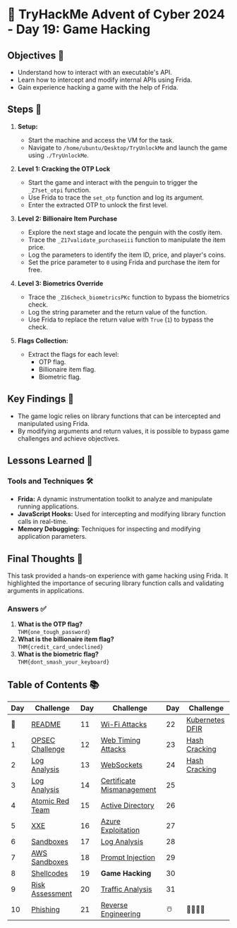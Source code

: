 # 🎄 TryHackMe Advent of Cyber 2024 - Day 19: Game Hacking

## Objectives 🎯
- Understand how to interact with an executable's API.
- Learn how to intercept and modify internal APIs using Frida.
- Gain experience hacking a game with the help of Frida.

## Steps 🚀
1. **Setup:**
   - Start the machine and access the VM for the task.
   - Navigate to `/home/ubuntu/Desktop/TryUnlockMe` and launch the game using `./TryUnlockMe`.

2. **Level 1: Cracking the OTP Lock**
   - Start the game and interact with the penguin to trigger the `_Z7set_otpi` function.
   - Use Frida to trace the `set_otp` function and log its argument.
   - Enter the extracted OTP to unlock the first level.

3. **Level 2: Billionaire Item Purchase**
   - Explore the next stage and locate the penguin with the costly item.
   - Trace the `_Z17validate_purchaseiii` function to manipulate the item price.
   - Log the parameters to identify the item ID, price, and player's coins.
   - Set the price parameter to `0` using Frida and purchase the item for free.

4. **Level 3: Biometrics Override**
   - Trace the `_Z16check_biometricsPKc` function to bypass the biometrics check.
   - Log the string parameter and the return value of the function.
   - Use Frida to replace the return value with `True` (`1`) to bypass the check.

5. **Flags Collection:**
   - Extract the flags for each level:
     - OTP flag.
     - Billionaire item flag.
     - Biometric flag.

## Key Findings 🔑
- The game logic relies on library functions that can be intercepted and manipulated using Frida.
- By modifying arguments and return values, it is possible to bypass game challenges and achieve objectives.

## Lessons Learned 🌟
### Tools and Techniques 🛠️
- **Frida:** A dynamic instrumentation toolkit to analyze and manipulate running applications.
- **JavaScript Hooks:** Used for intercepting and modifying library function calls in real-time.
- **Memory Debugging:** Techniques for inspecting and modifying application parameters.

## Final Thoughts 🎁
This task provided a hands-on experience with game hacking using Frida. It highlighted the importance of securing library function calls and validating arguments in applications.

### Answers ✅
1. **What is the OTP flag?**  
   `THM{one_tough_password}`
2. **What is the billionaire item flag?**  
   `THM{credit_card_undeclined}`
3. **What is the biometric flag?**  
   `THM{dont_smash_your_keyboard}`

## Table of Contents 📚

| Day  | Challenge                              | Day  | Challenge                               | Day  | Challenge                               |
|------|----------------------------------------|------|-----------------------------------------|------|-----------------------------------------|
| 📖  | [README](README.md)                    | 11   | [Wi-Fi Attacks](day_11.md)             | 22   | [Kubernetes DFIR](day_22.md)            |
| 1    | [OPSEC Challenge](day1.md)             | 12   | [Web Timing Attacks](day_12.md)        | 23   | [Hash Cracking](day_23.md)              |
| 2    | [Log Analysis](day2.md)                | 13   | [WebSockets](day_13.md)                | 24   | [Hash Cracking](day_23.md)              |
| 3    | [Log Analysis](day3.md)                | 14   | [Certificate Mismanagement](day_14.md) | 25   |                                         |
| 4    | [Atomic Red Team](day4.md)             | 15   | [Active Directory](day_15.md)          | 26   |                                         |
| 5    | [XXE](day5.md)                         | 16   | [Azure Exploitation](day_16.md)        | 27   |                                         |
| 6    | [Sandboxes](day6.md)                   | 17   | [Log Analysis](day_17.md)              | 28   |                                         |
| 7    | [AWS Sandboxes](day7.md)               | 18   | [Prompt Injection](day_18.md)          | 29   |                                         |
| 8    | [Shellcodes](day8.md)                  | 19   | **Game Hacking**                       | 30   |                                         |
| 9    | [Risk Assessment](day9.md)             | 20   | [Traffic Analysis](day_20.md)          | 31   |                                         |
| 10   | [Phishing](day_10.md)                  | 21   | [Reverse Engineering](day_21.md)       | ☃️  | 🎄🎅🎁✨                              |
